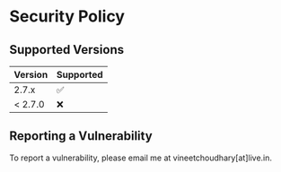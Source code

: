 # Security Policy

## Supported Versions

| Version | Supported          |
| ------- | ------------------ |
| 2.7.x   | :white_check_mark: |
| < 2.7.0 | :x:                |

## Reporting a Vulnerability

To report a vulnerability, please email me at vineetchoudhary[at]live.in.
